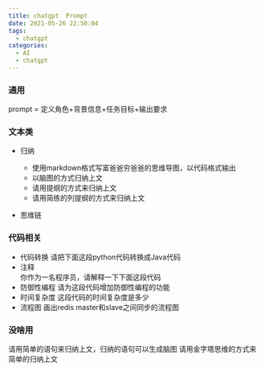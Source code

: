 ```yaml
---
title: chatgpt  Prompt
date: 2021-05-26 22:50:04
tags:
  - chatgpt
categories:
  - AI 
  - chatgpt
---
```


<p></p>
<!-- more -->


###   通用
prompt =  定义角色+背景信息+任务目标+输出要求

### 文本类
+ 归纳
  - 使用markdown格式写富爸爸穷爸爸的思维导图，以代码格式输出
  - 以脑图的方式归纳上文
  - 请用提纲的方式来归纳上文
  - 请用简练的列提纲的方式来归纳上文

+ 思维链

### 代码相关
+ 代码转换 
   请把下面这段python代码转换成Java代码
+ 注释  
   你作为一名程序员，请解释一下下面这段代码
+ 防御性编程 
   请为这段代码增加防御性编程的功能
+ 时间复杂度 
   这段代码的时间复杂度是多少
+ 流程图 
   画出redis master和slave之间同步的流程图

###  没啥用
请用简单的语句来归纳上文，归纳的语句可以生成脑图
请用金字塔思维的方式来简单的归纳上文